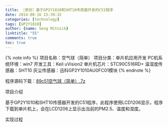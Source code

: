 ```yaml
---
title: 〖原创〗基于GP2Y1010和SHT10传感器开发的C51程序
date: 2014-08-16 15:39:32
categories: [technology]
tags: [GP2Y1010]
author: {name: Seng Mitnick}
linktitle: "55"
comments: true
toc: true
---
```

{% note info %}
项目名称：空气球（简单）
项目分类：单片机应用开发
PC机系统环境：win7
开发工具：Keil uVision2
单片机芯片：STC90C516RD+
温湿度传感器：SHT10
灰尘传感器：迅科GP2Y1010AU0FC01模块
{% endnote %}
<!--more-->
程序源码下载：[89c51空气球（简单）.7z](http://downloads.sengmitnick.com/89c51_PM25.7z)

项目介绍

基于GP2Y1010和SHT10传感器开发的C51程序，此程序使用LCD1206显示，程序下载到单片机上，会在LCD1206上显示出当前的PM2.5、温度和湿度。

实现过程
